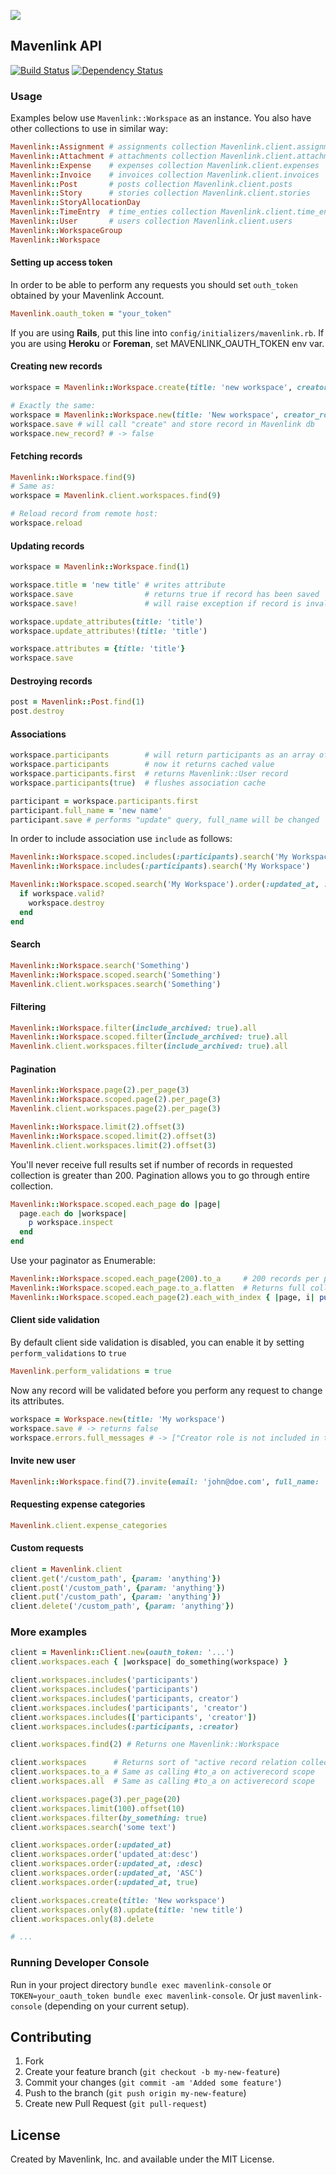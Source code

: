 ![](http://project-management.com/wp-content/uploads/2013/09/Mavenlink-Logo.jpg)

## Mavenlink API
[![Build Status](https://travis-ci.org/einzige/mavenlink_gem.svg?branch=master)](https://travis-ci.org/einzige/mavenlink_gem)
[![Dependency Status](https://gemnasium.com/einzige/mavenlink.svg)](https://gemnasium.com/einzige/mavenlink)

### Usage

Examples below use `Mavenlink::Workspace` as an instance.
You also have other collections to use in similar way:

```ruby
Mavenlink::Assignment # assignments collection Mavenlink.client.assignments
Mavenlink::Attachment # attachments collection Mavenlink.client.attachments
Mavenlink::Expense    # expenses collection Mavenlink.client.expenses
Mavenlink::Invoice    # invoices collection Mavenlink.client.invoices
Mavenlink::Post       # posts collection Mavenlink.client.posts
Mavenlink::Story      # stories collection Mavenlink.client.stories
Mavenlink::StoryAllocationDay
Mavenlink::TimeEntry  # time_enties collection Mavenlink.client.time_entries
Mavenlink::User       # users collection Mavenlink.client.users
Mavenlink::WorkspaceGroup
Mavenlink::Workspace
```

#### Setting up access token

In order to be able to perform any requests you should set `outh_token` obtained by your Mavenlink Account.

```ruby
Mavenlink.oauth_token = "your_token"
```

If you are using __Rails__, put this line into `config/initializers/mavenlink.rb`.
If you are using __Heroku__ or __Foreman__, set MAVENLINK_OAUTH_TOKEN env var.

#### Creating new records
```ruby
workspace = Mavenlink::Workspace.create(title: 'new workspace', creator_role: 'buyer')

# Exactly the same:
workspace = Mavenlink::Workspace.new(title: 'New workspace', creator_role: 'maven')
workspace.save # will call "create" and store record in Mavenlink db
workspace.new_record? # -> false
```

#### Fetching records
```ruby
Mavenlink::Workspace.find(9)
# Same as:
workspace = Mavenlink.client.workspaces.find(9)

# Reload record from remote host:
workspace.reload
```

#### Updating records
```ruby
workspace = Mavenlink::Workspace.find(1)

workspace.title = 'new title' # writes attribute
workspace.save                # returns true if record has been saved
workspace.save!               # will raise exception if record is invalid

workspace.update_attributes(title: 'title')
workspace.update_attributes!(title: 'title')

workspace.attributes = {title: 'title'}
workspace.save
```

#### Destroying records
```ruby
post = Mavenlink::Post.find(1)
post.destroy
```

#### Associations
```ruby
workspace.participants        # will return participants as an array of Mavenlink::User instances, will do http API call if association is not "included"
workspace.participants        # now it returns cached value
workspace.participants.first  # returns Mavenlink::User record
workspace.participants(true)  # flushes association cache

participant = workspace.participants.first
participant.full_name = 'new name'
participant.save # performs "update" query, full_name will be changed
```

In order to include association use `include` as follows:
```ruby
Mavenlink::Workspace.scoped.includes(:participants).search('My Workspace')
Mavenlink::Workspace.includes(:participants).search('My Workspace')

Mavenlink::Workspace.scoped.search('My Workspace').order(:updated_at, :desc).each do |workspace|
  if workspace.valid?
    workspace.destroy
  end
end
```

#### Search

```ruby
Mavenlink::Workspace.search('Something')
Mavenlink::Workspace.scoped.search('Something')
Mavenlink.client.workspaces.search('Something')
```

#### Filtering

```ruby
Mavenlink::Workspace.filter(include_archived: true).all
Mavenlink::Workspace.scoped.filter(include_archived: true).all
Mavenlink.client.workspaces.filter(include_archived: true).all
```

#### Pagination

```ruby
Mavenlink::Workspace.page(2).per_page(3)
Mavenlink::Workspace.scoped.page(2).per_page(3)
Mavenlink.client.workspaces.page(2).per_page(3)
```

```ruby
Mavenlink::Workspace.limit(2).offset(3)
Mavenlink::Workspace.scoped.limit(2).offset(3)
Mavenlink.client.workspaces.limit(2).offset(3)
```

You'll never receive full results set if number of records in requested collection is greater than 200.
Pagination allows you to go through entire collection.

```ruby
Mavenlink::Workspace.scoped.each_page do |page|
  page.each do |workspace|
    p workspace.inspect
  end
end
```

Use your paginator as Enumerable:
```ruby
Mavenlink::Workspace.scoped.each_page(200).to_a     # 200 records per page
Mavenlink::Workspace.scoped.each_page.to_a.flatten  # Returns full collection
Mavenlink::Workspace.scoped.each_page(2).each_with_index { |page, i| puts i }
```

#### Client side validation
By default client side validation is disabled, you can enable it by setting `perform_validations` to `true`

```ruby
Mavenlink.perform_validations = true
```

Now any record will be validated before you perform any request to change its attributes.

```ruby
workspace = Workspace.new(title: 'My workspace')
workspace.save # -> returns false
workspace.errors.full_messages # -> ["Creator role is not included in the list"]
```

#### Invite new user

```ruby
Mavenlink::Workspace.find(7).invite(email: 'john@doe.com', full_name: 'John Doe', invitee_role: 'maven')
```

#### Requesting expense categories

```ruby
Mavenlink.client.expense_categories
```

#### Custom requests

```ruby
client = Mavenlink.client
client.get('/custom_path', {param: 'anything'})
client.post('/custom_path', {param: 'anything'})
client.put('/custom_path', {param: 'anything'})
client.delete('/custom_path', {param: 'anything'})
```

### More examples

```ruby
client = Mavenlink::Client.new(oauth_token: '...')
client.workspaces.each { |workspace| do_something(workspace) }

client.workspaces.includes('participants')
client.workspaces.includes('participants')
client.workspaces.includes('participants, creator')
client.workspaces.includes('participants', 'creator')
client.workspaces.includes(['participants', 'creator'])
client.workspaces.includes(:participants, :creator)

client.workspaces.find(2) # Returns one Mavenlink::Workspace

client.workspaces      # Returns sort of "active record relation collection"
client.workspaces.to_a # Same as calling #to_a on activerecord scope
client.workspaces.all  # Same as calling #to_a on activerecord scope

client.workspaces.page(3).per_page(20)
client.workspaces.limit(100).offset(10)
client.workspaces.filter(by_something: true)
client.workspaces.search('some text')

client.workspaces.order(:updated_at)
client.workspaces.order('updated_at:desc')
client.workspaces.order(:updated_at, :desc)
client.workspaces.order(:updated_at, 'ASC')
client.workspaces.order(:updated_at, true)

client.workspaces.create(title: 'New workspace')
client.workspaces.only(8).update(title: 'new title')
client.workspaces.only(8).delete

# ...
```

### Running Developer Console

Run in your project directory `bundle exec mavenlink-console` or `TOKEN=your_oauth_token bundle exec mavenlink-console`.
Or just `mavenlink-console` (depending on your current setup).

## Contributing

1. Fork
2. Create your feature branch (`git checkout -b my-new-feature`)
3. Commit your changes (`git commit -am 'Added some feature'`)
4. Push to the branch (`git push origin my-new-feature`)
5. Create new Pull Request (`git pull-request`)

## License

Created by Mavenlink, Inc. and available under the MIT License.
